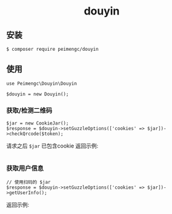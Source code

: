<h1 align="center"> douyin </h1>

## 安装

```shell
$ composer require peimengc/douyin
```

## 使用

```
use Peimengc\Douyin\Douyin

$douyin = new Douyin();
```

### 获取/检测二维码

```
$jar = new CookieJar();
$response = $douyin->setGuzzleOptions(['cookies' => $jar])->checkQrcode($token);
```
请求之后 `$jar` 已包含cookie
返回示例:
```

```

### 获取用户信息
```
// 使用扫码的 $jar
$response = $douyin->setGuzzleOptions(['cookies' => $jar])->getUserInfo();
```
返回示例:
```

```